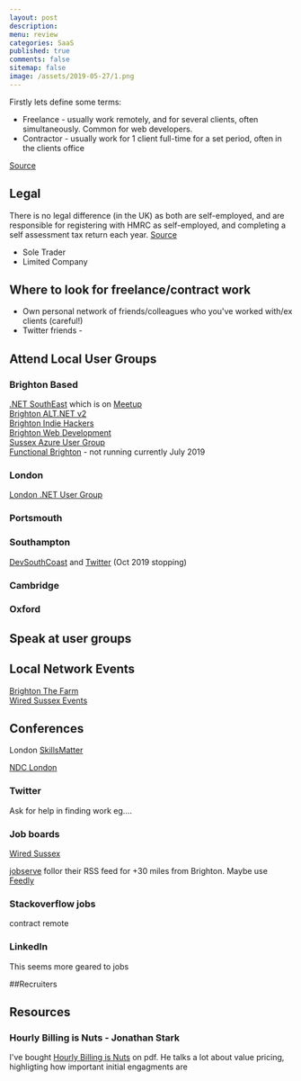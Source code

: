 ```yaml
---
layout: post
description: 
menu: review
categories: SaaS 
published: true 
comments: false
sitemap: false
image: /assets/2019-05-27/1.png
---
```

<!-- ![alt text](/assets/2019-07-18/1.jpg "Books"){:width="600px"}      -->
Firstly lets define some terms:

- Freelance - usually work remotely, and for several clients, often simultaneously. Common for web developers.
- Contractor - usually work for 1 client full-time for a set period, often in the clients office

[Source](https://www.simplybusiness.co.uk/knowledge/articles/2016/05/difference-between-freelancer-and-contractor/)  


## Legal
There is no legal difference (in the UK) as both are self-employed, and are responsible for registering with HMRC as self-employed, and completing a self assessment tax return each year. [Source](https://www.simplybusiness.co.uk/knowledge/articles/2016/05/difference-between-freelancer-and-contractor/)

- Sole Trader
- Limited Company

## Where to look for freelance/contract work
- Own personal network of friends/colleagues who you've worked with/ex clients (careful!)
- Twitter friends - 

## Attend Local User Groups
### Brighton Based
[.NET SouthEast](http://www.dotnetsoutheast.co.uk/) which is on [Meetup]()  
[Brighton ALT.NET v2](https://www.meetup.com/brightonaltdotnet/)  
[Brighton Indie Hackers](https://www.meetup.com/Brighton-Indie-Hackers/)   
[Brighton Web Development](https://www.meetup.com/Brighton-Web-Development-Meetup/)    
[Sussex Azure User Group](https://sussexazure.uk/)  
[Functional Brighton](https://www.meetup.com/Functional-Brighton/)  - not running currently July 2019

### London
[London .NET User Group](https://www.meetup.com/London-NET-User-Group/)  

### Portsmouth  

### Southampton  
[DevSouthCoast](https://www.meetup.com/developersouthcoast/) and [Twitter](https://twitter.com/DevSouthCoast) (Oct 2019 stopping)
### Cambridge  
### Oxford  

## Speak at user groups

## Local Network Events
[Brighton The Farm](https://www.brightonfarm.com/)  
[Wired Sussex Events](https://www.wiredsussex.com/event-calendar/)  

## Conferences
London
[SkillsMatter](https://skillsmatter.com/)  

[NDC London](https://ndc-london.com/)  


### Twitter
Ask for help in finding work eg.... 

### Job boards
[Wired Sussex](https://www.wiredsussex.com/jobs/jobsearch.asp)  

[jobserve](https://www.jobserve.com) follor their RSS feed for +30 miles from Brighton. Maybe use [Feedly](https://feedly.com)

### Stackoverflow jobs
contract
remote

### LinkedIn
This seems more geared to jobs

##Recruiters

## Resources

### Hourly Billing is Nuts - Jonathan Stark
I've bought [Hourly Billing is Nuts](https://jonathanstark.com/hbin) on pdf. He talks a lot about value pricing, highligting how important initial engagments are

























